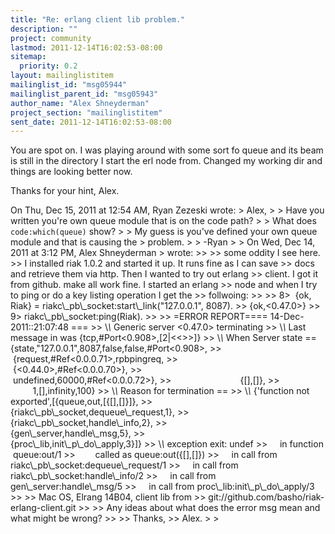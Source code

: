 ```yaml
---
title: "Re: erlang client lib problem."
description: ""
project: community
lastmod: 2011-12-14T16:02:53-08:00
sitemap:
  priority: 0.2
layout: mailinglistitem
mailinglist_id: "msg05944"
mailinglist_parent_id: "msg05943"
author_name: "Alex Shneyderman"
project_section: "mailinglistitem"
sent_date: 2011-12-14T16:02:53-08:00
---
```



You are spot on. I was playing around with some sort fo queue and its
beam is still in the directory I start the erl node from. Changed my
working dir and things are looking better now.

Thanks for your hint,
Alex.

On Thu, Dec 15, 2011 at 12:54 AM, Ryan Zezeski  wrote:
&gt; Alex,
&gt;
&gt; Have you written you're own queue module that is on the code path?
&gt;
&gt; What does `code:which(queue)` show?
&gt;
&gt; My guess is you've defined your own queue module and that is causing the
&gt; problem.
&gt;
&gt; -Ryan
&gt;
&gt; On Wed, Dec 14, 2011 at 3:12 PM, Alex Shneyderman 
&gt; wrote:
&gt;&gt;
&gt;&gt; some oddity I see here.
&gt;&gt; I installed riak 1.0.2 and started it up. It runs fine as I can save
&gt;&gt; docs and retrieve them via http. Then I wanted to try out erlang
&gt;&gt; client. I got it from github. make all work fine. I started an erlang
&gt;&gt; node and when I try to ping or do a key listing operation I get the
&gt;&gt; follwoing:
&gt;&gt;
&gt;&gt; 8&gt;  {ok, Riak} = riakc\\_pb\\_socket:start\\_link("127.0.0.1", 8087).
&gt;&gt; {ok,&lt;0.47.0&gt;}
&gt;&gt; 9&gt; riakc\\_pb\\_socket:ping(Riak).
&gt;&gt;
&gt;&gt; =ERROR REPORT==== 14-Dec-2011::21:07:48 ===
&gt;&gt; \\*\\* Generic server &lt;0.47.0&gt; terminating
&gt;&gt; \\*\\* Last message in was {tcp,#Port&lt;0.908&gt;,[2|&lt;&lt;&gt;&gt;]}
&gt;&gt; \\*\\* When Server state == {state,"127.0.0.1",8087,false,false,#Port&lt;0.908&gt;,
&gt;&gt;                            {request,#Ref&lt;0.0.0.71&gt;,rpbpingreq,
&gt;&gt;                                {&lt;0.44.0&gt;,#Ref&lt;0.0.0.70&gt;},
&gt;&gt;                                undefined,60000,#Ref&lt;0.0.0.72&gt;},
&gt;&gt;                            {[],[]},
&gt;&gt;                            1,[],infinity,100}
&gt;&gt; \\*\\* Reason for termination ==
&gt;&gt; \\*\\* {'function not exported',[{queue,out,[{[],[]}]},
&gt;&gt;                             {riakc\\_pb\\_socket,dequeue\\_request,1},
&gt;&gt;                             {riakc\\_pb\\_socket,handle\\_info,2},
&gt;&gt;                             {gen\\_server,handle\\_msg,5},
&gt;&gt;                             {proc\\_lib,init\\_p\\_do\\_apply,3}]}
&gt;&gt; \\*\\* exception exit: undef
&gt;&gt;     in function  queue:out/1
&gt;&gt;        called as queue:out({[],[]})
&gt;&gt;     in call from riakc\\_pb\\_socket:dequeue\\_request/1
&gt;&gt;     in call from riakc\\_pb\\_socket:handle\\_info/2
&gt;&gt;     in call from gen\\_server:handle\\_msg/5
&gt;&gt;     in call from proc\\_lib:init\\_p\\_do\\_apply/3
&gt;&gt;
&gt;&gt; Mac OS, Elrang 14B04, client lib from
&gt;&gt; git://github.com/basho/riak-erlang-client.git
&gt;&gt;
&gt;&gt; Any ideas about what does the error msg mean and what might be wrong?
&gt;&gt;
&gt;&gt; Thanks,
&gt;&gt; Alex.
&gt;
&gt;

